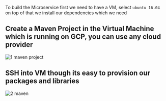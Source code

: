 To build the Microservice first we need to have a VM, select `ubuntu 16.04` on top of that we install our dependencies which we need

## Create a Maven Project in the Virtual Machine which is running on GCP, you can use any cloud provider

![1 maven project](https://user-images.githubusercontent.com/58173938/204171534-14b19ffe-a34f-4225-9a9c-74cc26580ef4.png)

## SSH into VM though its easy to provision our packages and libraries 

![2 maven ](https://user-images.githubusercontent.com/58173938/204171631-404a2b93-9f75-400b-a2fe-2980aa7e7e6f.png)



